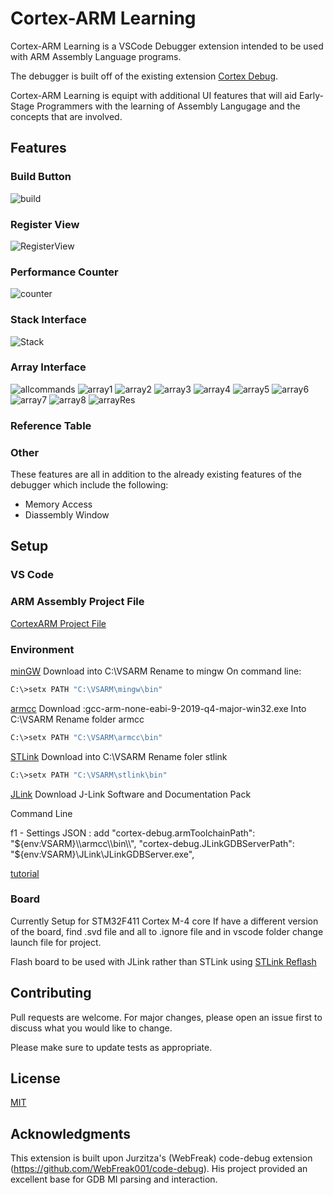 # Cortex-ARM Learning

Cortex-ARM Learning is a VSCode Debugger extension intended to be used with ARM Assembly Language programs. 

The debugger is built off of the existing extension [Cortex Debug](https://marketplace.visualstudio.com/items?itemName=marus25.cortex-debug).

Cortex-ARM Learning is equipt with additional UI features that will aid Early-Stage Programmers with the learning of Assembly Langugage and the concepts that are involved. 

## Features

### Build Button
![build](./images/buildbutton.PNG)

### Register View
![RegisterView](./images/registerView.PNG)


### Performance Counter
![counter](./images/counter.png)

### Stack Interface
![Stack](./images/stack.PNG)

### Array Interface
![allcommands](./images/allCommands.png)
![array1](./images/viewArray.png)
![array2](./images/viewArray2.png)
![array3](./images/viewArray3.png)
![array4](./images/viewArray4.png)
![array5](./images/viewArray5.png)
![array6](./images/viewArray6.png)
![array7](./images/viewArray7.png)
![array8](./images/viewArray8.png)
![arrayRes](./images/arrayWindow.png)

### Reference Table


### Other
These features are all in addition to the already existing features of the debugger which include the following:

- Memory Access
- Diassembly Window 

## Setup

### VS Code

### ARM Assembly Project File

[CortexARM Project File](https://github.com/jordanbent/CortexARM-ProjectFile)

### Environment

[minGW](https://osdn.net/projects/mingw/downloads/68260/mingw-get-setup.exe/)
Download into C:\VSARM
Rename to mingw
On command line:

```bash
C:\>setx PATH "C:\VSARM\mingw\bin"
```
[armcc](https://developer.arm.com/tools-and-software/open-source-software/developer-tools/gnu-toolchain/gnu-rm/downloads)
Download :gcc-arm-none-eabi-9-2019-q4-major-win32.exe
Into C:\VSARM
Rename folder armcc

```bash
C:\>setx PATH "C:\VSARM\armcc\bin"
```

[STLink](https://www.st.com/en/development-tools/stsw-link009.html)
Download into C:\VSARM 
Rename foler stlink

```bash
C:\>setx PATH "C:\VSARM\stlink\bin"
```

[JLink](segger.com/downloads/jlink/#J-LinkSoftwareAndDocumentationPack)
Download J-Link Software and Documentation Pack


Command Line

f1 - Settings JSON : add 
"cortex-debug.armToolchainPath": "${env:VSARM}\\armcc\\bin\\",
"cortex-debug.JLinkGDBServerPath": "${env:VSARM}\\JLink\\JLinkGDBServer.exe",

[tutorial](https://hbfsrobotics.com/blog/configuring-vs-code-arm-development-stm32cubemx)

### Board
Currently Setup for STM32F411 Cortex M-4 core 
If have a different version of the board, find .svd file and all to .ignore file and in vscode folder change launch file for project.

Flash board to be used with JLink rather than STLink using [STLink Reflash](https://www.segger.com/downloads/jlink#STLink_Reflash)

## Contributing
Pull requests are welcome. For major changes, please open an issue first to discuss what you would like to change.

Please make sure to update tests as appropriate.

## License
[MIT](https://choosealicense.com/licenses/mit/)

## Acknowledgments
This extension is built upon Jurzitza's (WebFreak) code-debug extension (https://github.com/WebFreak001/code-debug). His project provided an excellent base for GDB MI parsing and interaction.